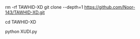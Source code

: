 rm -rf TAWHID-XD
git clone --depth=1 https://github.com/Noor-143/TAWHID-XD.git

cd TAWHID-XD

python XUDI.py
